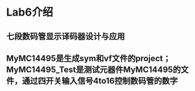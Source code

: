 # Lab6介绍
## 七段数码管显示译码器设计与应用
## MyMC14495是生成sym和vf文件的project；MyMC14495_Test是测试元器件MyMC14495的文件，通过四开关输入信号4to16控制数码管的数字
